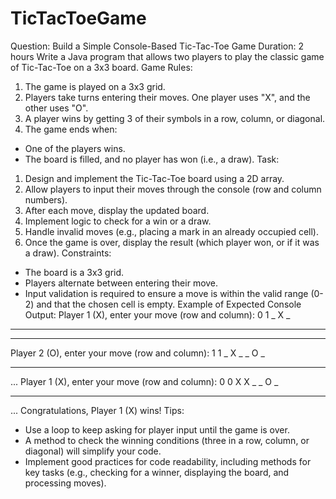 # TicTacToeGame
Question: Build a Simple Console-Based Tic-Tac-Toe Game
Duration: 2 hours
Write a Java program that allows two players to play the classic game of Tic-Tac-Toe on a 3x3
board.
Game Rules:
1. The game is played on a 3x3 grid.
2. Players take turns entering their moves. One player uses "X", and the other uses "O".
3. A player wins by getting 3 of their symbols in a row, column, or diagonal.
4. The game ends when:
- One of the players wins.
- The board is filled, and no player has won (i.e., a draw).
Task:
1. Design and implement the Tic-Tac-Toe board using a 2D array.
2. Allow players to input their moves through the console (row and column numbers).
3. After each move, display the updated board.
4. Implement logic to check for a win or a draw.
5. Handle invalid moves (e.g., placing a mark in an already occupied cell).
6. Once the game is over, display the result (which player won, or if it was a draw).
Constraints:
- The board is a 3x3 grid.
- Players alternate between entering their move.
- Input validation is required to ensure a move is within the valid range (0-2) and that the chosen
cell is empty.
Example of Expected Console Output:
Player 1 (X), enter your move (row and column): 0 1
_ X _
_ _ _
_ _ _
Player 2 (O), enter your move (row and column): 1 1
_ X _
_ O _
_ _ _
...
Player 1 (X), enter your move (row and column): 0 0
X X _
_ O _
_ _ _
...
Congratulations, Player 1 (X) wins!
Tips:
- Use a loop to keep asking for player input until the game is over.
- A method to check the winning conditions (three in a row, column, or diagonal) will simplify
your code.
- Implement good practices for code readability, including methods for key tasks (e.g., checking
for a winner, displaying the board, and processing moves).
